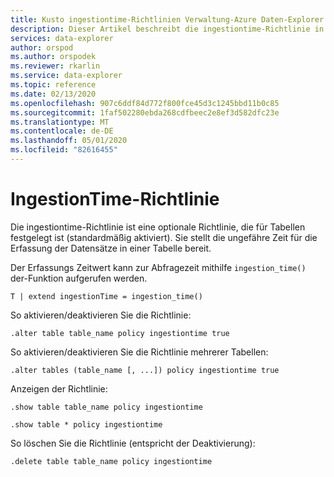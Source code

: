 ```yaml
---
title: Kusto ingestiontime-Richtlinien Verwaltung-Azure Daten-Explorer
description: Dieser Artikel beschreibt die ingestiontime-Richtlinie in Azure Daten-Explorer.
services: data-explorer
author: orspod
ms.author: orspodek
ms.reviewer: rkarlin
ms.service: data-explorer
ms.topic: reference
ms.date: 02/13/2020
ms.openlocfilehash: 907c6ddf84d772f800fce45d3c1245bbd11b0c85
ms.sourcegitcommit: 1faf502280ebda268cdfbeec2e8ef3d582dfc23e
ms.translationtype: MT
ms.contentlocale: de-DE
ms.lasthandoff: 05/01/2020
ms.locfileid: "82616455"
---
```

# <a name="ingestiontime-policy"></a>IngestionTime-Richtlinie

Die ingestiontime-Richtlinie ist eine optionale Richtlinie, die für Tabellen festgelegt ist (standardmäßig aktiviert).
Sie stellt die ungefähre Zeit für die Erfassung der Datensätze in einer Tabelle bereit.

Der Erfassungs Zeitwert kann zur Abfragezeit mithilfe `ingestion_time()` der-Funktion aufgerufen werden.

```kusto
T | extend ingestionTime = ingestion_time()
```

So aktivieren/deaktivieren Sie die Richtlinie:
```kusto
.alter table table_name policy ingestiontime true
```

So aktivieren/deaktivieren Sie die Richtlinie mehrerer Tabellen:
```kusto
.alter tables (table_name [, ...]) policy ingestiontime true
```

Anzeigen der Richtlinie:
```kusto
.show table table_name policy ingestiontime  

.show table * policy ingestiontime  
```

So löschen Sie die Richtlinie (entspricht der Deaktivierung):
```kusto
.delete table table_name policy ingestiontime  
```